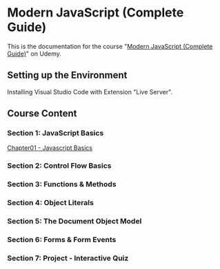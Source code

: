 # Modern JavaScript (Complete Guide)

This is the documentation for the course "[Modern JavaScript (Complete Guide)](https://www.udemy.com/course/modern-javascript-from-novice-to-ninja/)" on Udemy.

## Setting up the Environment

Installing Visual Studio Code with Extension "Live Server".

## Course Content

### Section 1: JavaScript Basics

[Chapter01 - Javascript Basics](/Modern-Javascript-Course/chapter01-JavaScriptBasics/)

### Section 2: Control Flow Basics

### Section 3: Functions & Methods

### Section 4: Object Literals

### Section 5: The Document Object Model

### Section 6: Forms & Form Events

### Section 7: Project - Interactive Quiz
